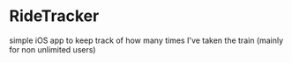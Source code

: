# RideTracker
simple iOS app to keep track of how many times I've taken the train (mainly for non unlimited users)
